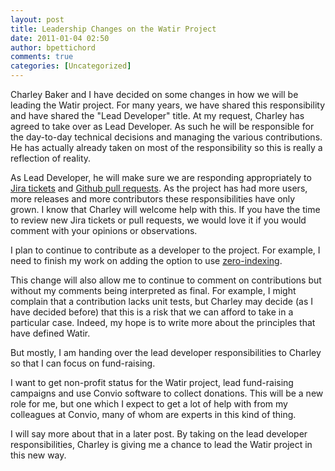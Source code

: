 ```yaml
---
layout: post
title: Leadership Changes on the Watir Project
date: 2011-01-04 02:50
author: bpettichord
comments: true
categories: [Uncategorized]
---
```

Charley Baker and I have decided on some changes in how we will be leading the Watir project. For many years, we have shared this responsibility and have shared the "Lead Developer" title. At my request, Charley has agreed to take over as Lead Developer. As such he will be responsible for the day-to-day technical decisions and managing the various contributions. He has actually already taken on most of the responsibility so this is really a reflection of reality.

As Lead Developer, he will make sure we are responding appropriately to <a href="http://jira.openqa.org/browse/WTR">Jira tickets</a> and <a href="https://github.com/bret/watir/pulls">Github pull requests</a>. As the project has had more users, more releases and more contributors these responsibilities have only grown. I know that Charley will welcome help with this. If you have the time to review new Jira tickets or pull requests, we would love it if you would comment with your opinions or observations.

I plan to continue to contribute as a developer to the project. For example, I need to finish my work on adding the option to use <a href="https://github.com/bret/watir/tree/zero-index">zero-indexing</a>.

This change will also allow me to continue to comment on contributions but without my comments being interpreted as final. For example, I might complain that a contribution lacks unit tests, but Charley may decide (as I have decided before) that this is a risk that we can afford to take in a particular case. Indeed, my hope is to write more about the principles that have defined Watir.

But mostly, I am handing over the lead developer responsibilities to Charley so that I can focus on fund-raising.

I want to get non-profit status for the Watir project, lead fund-raising campaigns and use Convio software to collect donations. This will be a new role for me, but one which I expect to get a lot of help with from my colleagues at Convio, many of whom are experts in this kind of thing.

I will say more about that in a later post. By taking on the lead developer responsibilities, Charley is giving me a chance to lead the Watir project in this new way.
